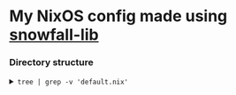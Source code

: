# My NixOS config made using [snowfall-lib](https://snowfall.org/guides/lib/quickstart/)


### Directory structure
<details>
<summary><code>tree | grep -v 'default.nix'</code></summary>
<pre>
<code>
.
├── flake.lock
├── flake.nix
├── homes
│   └── x86_64-linux
│       └── itm154@wsl
├── lib
│   └── module
├── modules
│   ├── home
│   │   ├── apps
│   │   │   └── kitty
│   │   ├── cli
│   │   │   ├── bat
│   │   │   ├── btop
│   │   │   ├── fish
│   │   │   ├── git
│   │   │   ├── lazygit
│   │   │   ├── neovim
│   │   │   ├── nixHelper
│   │   │   ├── starship
│   │   │   └── zoxide
│   │   ├── home
│   │   └── user
│   └── nixos
│       ├── desktop
│       │   ├── addons
│       │   │   └── sddm
│       │   └── plasma
│       ├── hardware
│       │   ├── audio
│       │   ├── batteryOptimization
│       │   ├── drawingTablet
│       │   └── nvidia
│       ├── home
│       └── system
│           ├── flatpak
│           ├── fonts
│           ├── locales
│           └── noisetorch
├── packages
│   └── sddmRosePine
├── systems
│   └── x86_64-linux
│       └── wsl
└── templates
    ├── lib
    ├── module
    ├── overlay
    └── system
</code>
</pre>
</details>
